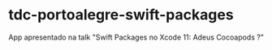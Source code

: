 # tdc-portoalegre-swift-packages
App apresentado na talk "Swift Packages no Xcode 11: Adeus Cocoapods ?"
